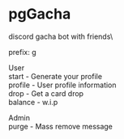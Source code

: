 # pgGacha
discord gacha bot with friends\

prefix: g

User\
start - Generate your profile\
profile - User profile information\
drop - Get a card drop\
balance - w.i.p

Admin\
purge - Mass remove message
